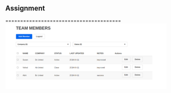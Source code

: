 ## Assignment
=======================================<BR>
![SCREENSHOT](./src/assets/Screenshot%20from%202023-06-28%2021-04-43.png)


